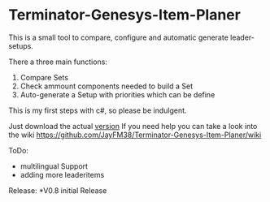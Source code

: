 # Terminator-Genesys-Item-Planer
This is a small tool to compare, configure and automatic generate leader-setups. 

There a three main functions:

1. Compare Sets
2. Check ammount components needed to build a Set
3. Auto-generate a Setup with priorities which can be define


This is my first steps with c#, so please be indulgent.


Just download the actual [version](https://github.com/JayFM38/Terminator-Genesys-Item-Planer/blob/master/Terminator%20Genesys%20Item%20Planer/Terminator%20Genesys%20Item%20Planer.exe)
If you need help you can take a look into the wiki https://github.com/JayFM38/Terminator-Genesys-Item-Planer/wiki

ToDo:
- multilingual Support
- adding more leaderitems

Release:
*V0.8 initial Release
